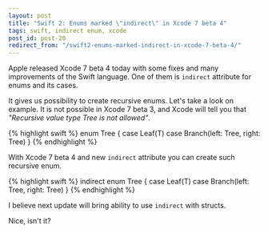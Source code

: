 ```yaml
---
layout: post
title: "Swift 2: Enums marked \"indirect\" in Xcode 7 beta 4"
tags: swift, indirect enum, xcode
post_id: post-20
redirect_from: "/swift2-enums-marked-indirect-in-xcode-7-beta-4/"
---
```

Apple released Xcode 7 beta 4 today with some fixes and many improvements of
the Swift language. One of them is `indirect` attribute for enums and its cases.

It gives us possibility to create recursive enums. Let's take a look on example.
It is not possible in Xcode 7 beta 3, and Xcode will tell you
that *"Recursive value type Tree is not allowed"*.

{% highlight swift %}
enum Tree<T> {
    case Leaf(T)
    case Branch(left: Tree<T>, right: Tree<T>)
}
{% endhighlight %}

With Xcode 7 beta 4 and new `indirect` attribute you can create such recursive enum.

{% highlight swift %}
indirect enum Tree<T> {
    case Leaf(T)
    case Branch(left: Tree<T>, right: Tree<T>)
}
{% endhighlight %}

I believe next update will bring ability to use `indirect` with structs.

Nice, isn't it?
